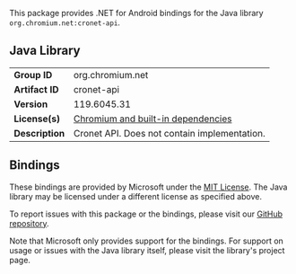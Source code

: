 This package provides .NET for Android bindings for the Java library `org.chromium.net:cronet-api`.

## Java Library

| | |
|-|-|
| **Group ID** | org.chromium.net |
| **Artifact ID** | cronet-api |
| **Version** | 119.6045.31 |
| **License(s)** | [Chromium and built-in dependencies](https://storage.cloud.google.com/chromium-cronet/android/119.0.6045.31/Release/cronet/LICENSE) |
| **Description** | Cronet API. Does not contain implementation. |

## Bindings

These bindings are provided by Microsoft under the [MIT License](https://opensource.org/licenses/MIT). The Java
library may be licensed under a different license as specified above.

To report issues with this package or the bindings, please visit our [GitHub repository](https://aka.ms/android-libraries).

Note that Microsoft only provides support for the bindings. For support on
usage or issues with the Java library itself, please visit the library's project page.
